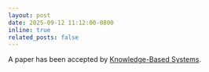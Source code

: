 ```yaml
---
layout: post
date: 2025-09-12 11:12:00-0800
inline: true
related_posts: false
---
```


A paper has been accepted by [Knowledge-Based Systems](https://www.sciencedirect.com/journal/knowledge-based-systems). 
